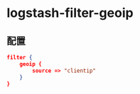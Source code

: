 # logstash-filter-geoip

## 配置

```json
filter {
    geoip {
        source => "clientip"
    }
}
```